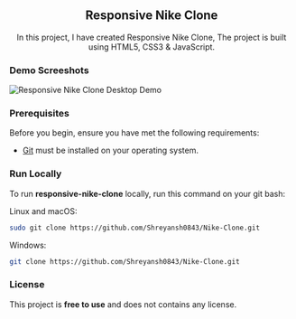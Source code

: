 <div align="center">
  

 
  <br />

  <h2 align="center">Responsive Nike Clone</h2>

  In this project, I have created Responsive Nike Clone, The project is built using HTML5, CSS3 & JavaScript.

 

</div>

### Demo Screeshots

![Responsive Nike Clone Desktop Demo](./readme-images/Responsive-Ecommerce-Website.png "Desktop Demo")

### Prerequisites

Before you begin, ensure you have met the following requirements:

* [Git](https://git-scm.com/downloads "Download Git") must be installed on your operating system.

### Run Locally

To run **responsive-nike-clone** locally, run this command on your git bash:

Linux and macOS:

```bash
sudo git clone https://github.com/Shreyansh0843/Nike-Clone.git
```

Windows:

```bash
git clone https://github.com/Shreyansh0843/Nike-Clone.git
```



### License

This project is **free to use** and does not contains any license.
